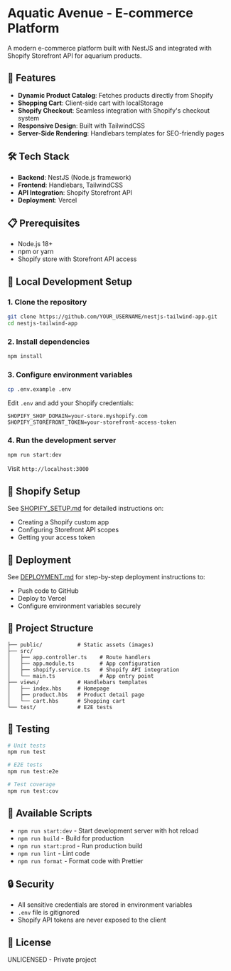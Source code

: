 # Aquatic Avenue - E-commerce Platform

A modern e-commerce platform built with NestJS and integrated with Shopify Storefront API for aquarium products.

## 🚀 Features

- **Dynamic Product Catalog**: Fetches products directly from Shopify
- **Shopping Cart**: Client-side cart with localStorage
- **Shopify Checkout**: Seamless integration with Shopify's checkout system
- **Responsive Design**: Built with TailwindCSS
- **Server-Side Rendering**: Handlebars templates for SEO-friendly pages

## 🛠️ Tech Stack

- **Backend**: NestJS (Node.js framework)
- **Frontend**: Handlebars, TailwindCSS
- **API Integration**: Shopify Storefront API
- **Deployment**: Vercel

## 📋 Prerequisites

- Node.js 18+ 
- npm or yarn
- Shopify store with Storefront API access

## 🔧 Local Development Setup

### 1. Clone the repository
```bash
git clone https://github.com/YOUR_USERNAME/nestjs-tailwind-app.git
cd nestjs-tailwind-app
```

### 2. Install dependencies
```bash
npm install
```

### 3. Configure environment variables
```bash
cp .env.example .env
```

Edit `.env` and add your Shopify credentials:
```env
SHOPIFY_SHOP_DOMAIN=your-store.myshopify.com
SHOPIFY_STOREFRONT_TOKEN=your-storefront-access-token
```

### 4. Run the development server
```bash
npm run start:dev
```

Visit `http://localhost:3000`

## 🔐 Shopify Setup

See [SHOPIFY_SETUP.md](./SHOPIFY_SETUP.md) for detailed instructions on:
- Creating a Shopify custom app
- Configuring Storefront API scopes
- Getting your access token

## 🚀 Deployment

See [DEPLOYMENT.md](./DEPLOYMENT.md) for step-by-step deployment instructions to:
- Push code to GitHub
- Deploy to Vercel
- Configure environment variables securely

## 📁 Project Structure

```
├── public/           # Static assets (images)
├── src/
│   ├── app.controller.ts    # Route handlers
│   ├── app.module.ts        # App configuration
│   ├── shopify.service.ts   # Shopify API integration
│   └── main.ts              # App entry point
├── views/            # Handlebars templates
│   ├── index.hbs     # Homepage
│   ├── product.hbs   # Product detail page
│   └── cart.hbs      # Shopping cart
└── test/             # E2E tests
```

## 🧪 Testing

```bash
# Unit tests
npm run test

# E2E tests
npm run test:e2e

# Test coverage
npm run test:cov
```

## 📝 Available Scripts

- `npm run start:dev` - Start development server with hot reload
- `npm run build` - Build for production
- `npm run start:prod` - Run production build
- `npm run lint` - Lint code
- `npm run format` - Format code with Prettier

## 🔒 Security

- All sensitive credentials are stored in environment variables
- `.env` file is gitignored
- Shopify API tokens are never exposed to the client

## 📄 License

UNLICENSED - Private project
